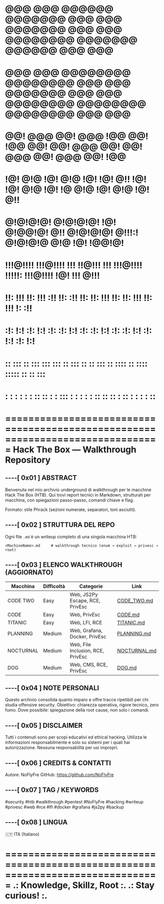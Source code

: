 #                                                                                                             
#    @@@  @@@   @@@@@@    @@@@@@@  @@@  @@@     @@@@@@@  @@@  @@@  @@@@@@@@     @@@@@@@    @@@@@@   @@@  @@@  
#    @@@  @@@  @@@@@@@@  @@@@@@@@  @@@  @@@     @@@@@@@  @@@  @@@  @@@@@@@@     @@@@@@@@  @@@@@@@@  @@@  @@@  
#    @@!  @@@  @@!  @@@  !@@       @@!  !@@       @@!    @@!  @@@  @@!          @@!  @@@  @@!  @@@  @@!  !@@  
#    !@!  @!@  !@!  @!@  !@!       !@!  @!!       !@!    !@!  @!@  !@!          !@   @!@  !@!  @!@  !@!  @!!  
#    @!@!@!@!  @!@!@!@!  !@!       @!@@!@!        @!!    @!@!@!@!  @!!!:!       @!@!@!@   @!@  !@!   !@@!@!   
#    !!!@!!!!  !!!@!!!!  !!!       !!@!!!         !!!    !!!@!!!!  !!!!!:       !!!@!!!!  !@!  !!!    @!!!    
#    !!:  !!!  !!:  !!!  :!!       !!: :!!        !!:    !!:  !!!  !!:          !!:  !!!  !!:  !!!   !: :!!   
#    :!:  !:!  :!:  !:!  :!:       :!:  !:!       :!:    :!:  !:!  :!:          :!:  !:!  :!:  !:!  :!:  !:!  
#    ::   :::  ::   :::   ::: :::   ::  :::        ::    ::   :::   :: ::::      :: ::::  ::::: ::   ::  :::  
#     :   : :   :   : :   :: :: :   :   :::        :      :   : :  : :: ::      :: : ::    : :  :    :   ::   
#                                                                                                             

===============================================================================
                       Hack The Box — Walkthrough Repository
===============================================================================


----[ 0x01 ]  ABSTRACT
-------------------------------------------------------------------------------
Benvenutə nel mio archivio underground di walkthrough per le macchine
Hack The Box (HTB). Qui trovi report tecnici in Markdown, strutturati
per macchina, con spiegazioni passo-passo, comandi chiave e flag.

Formato: stile Phrack (sezioni numerate, separatori, toni asciutti).


----[ 0x02 ]  STRUTTURA DEL REPO
-------------------------------------------------------------------------------
Ogni file `.md` è un writeup completo di una singola macchina HTB:

    <MachineName>.md     # walkthrough tecnico (enum → exploit → privesc → root)

----[ 0x03 ]  ELENCO WALKTHROUGH (AGGIORNATO)
-------------------------------------------------------------------------------
| Macchina     | Difficoltà | Categorie                          | Link                             |
|--------------|------------|------------------------------------|----------------------------------|
| CODE TWO     | Easy       | Web, JS2Py Escape, RCE, PrivEsc    | [CODE_TWO.md](./CodeTwo.md)      |
| CODE         | Easy       | Web, PrivEsc                       | [CODE.md](./Code.md)             |
| TITANIC      | Easy       | Web, LFI, RCE                      | [TITANIC.md](./Titanic.md)       |
| PLANNING     | Medium     | Web, Grafana, Docker, PrivEsc      | [PLANNING.md](./Planning.md)     |
| NOCTURNAL    | Medium     | Web, File Inclusion, RCE, PrivEsc  | [NOCTURNAL.md](./Nocturnal.md)   |
| DOG          | Medium     | Web, CMS, RCE, PrivEsc             | [DOG.md](./Dog.md)               |


----[ 0x04 ]  NOTE PERSONALI
-------------------------------------------------------------------------------
Questo archivio consolida quanto imparo e offre tracce ripetibili per chi
studia offensive security. Obiettivo: chiarezza operativa, rigore tecnico,
zero fumo. Dove possibile: spiegazione della root cause, non solo i comandi.


----[ 0x05 ]  DISCLAIMER
-------------------------------------------------------------------------------
Tutti i contenuti sono per scopi educativi ed ethical hacking. Utilizza le
informazioni responsabilmente e solo su sistemi per i quali hai autorizzazione.
Nessuna responsabilità per usi impropri.


----[ 0x06 ]  CREDITS & CONTATTI
-------------------------------------------------------------------------------
Autore:    NoFlyFre
GitHub:    https://github.com/NoFlyFre


----[ 0x07 ]  TAG / KEYWORDS
-------------------------------------------------------------------------------
#security  #htb  #walkthrough  #pentest  #NoFlyFre  #hacking  #writeup
#privesc   #web  #rce  #lfi  #docker  #grafana  #js2py  #backup


----[ 0x08 ]  LINGUA
-------------------------------------------------------------------------------
🇮🇹  ITA (Italiano)


===============================================================================
            .: Knowledge, Skillz, Root :.    .: Stay curious! :.
===============================================================================